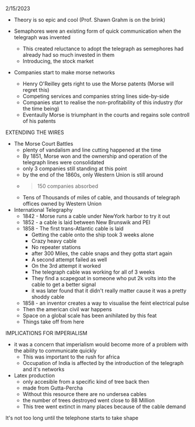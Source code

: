 2/15/2023

- Theory is so epic and cool (Prof. Shawn Grahm is on the brink)

- Semaphores were an existing form of quick communication when the telegraph was invented
	- This created reluctance to adopt the telegraph as semephores had already had so much invested in them
	- Introducing, the stock market

- Companies start to make morse networks
	- Henry O'Reilley gets right to use the Morse patents (Morse will regret this)
	- Competing services and companies string lines side-by-side
	- Companies start to realise the non-profitability of this industry (for the time being)
	- Eventaully Morse is triumphant in the courts and regains sole controll of his patents

EXTENDING THE WIRES

- The Morse Court Battles
	-  plenty of vandalism and line cutting happened at the time
	- By 1851, Morse won and the ownership and operation of the telegraph lines were consolidated
	- only 3 companies still standing at this point
	- by the end of the 1860s, only Western Union is still around
	- >150 companies absorbed
	- Tens of Thousands of miles of cable, and thousands of telegraph offices owned by Western Union
-  International Telegraphy
	- 1842 - Morse runs a cable under NewYork harbor to try it out
	 - 1852 - a cable is laid between New Brunswik and PEI
	 - 1858 - The first trans-Atlantic cable is laid
		-  Getting the cable onto the ship took 3 weeks alone
		 - Crazy heavy cable
		 - No repeater stations
		 - after 300 Miles, the cable snaps and they gotta start again
		 - A second attempt failed as well
		 - On the 3rd attempt it worked
		 - The telegraph cable was working for all of 3 weeks
		 - They find a scapegoat in someone who put 2k volts into the cable to get a better signal
		 - it was later found that it didn't really matter cause it was a pretty shoddy cable
	- 1858 - an inventor creates a way to visualise the feint electrical pulse
	- Then the american civil war happens
	- Space on a global scale has been anihilated by this feat
	- Things take off from here

IMPLICATIONS FOR IMPERIALISM
- it was a concern that imperialism would become more of a problem with the ability to communicate quickly
	- This was important to the rush for africa
	- Occupation of India is affected by the introduction of the telegraph and it's networks
- Latex production
	- only accesible from a specific kind of tree back then
	- made from Gutta-Percha
	- Without this resource there are no undersea cables
	- the number of trees destroyed went close to 88 Million
	- This tree went extinct in many places because of the cable demand

It's not too long until the telephone starts to take shape